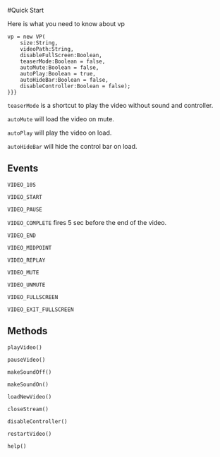 #Quick Start

Here is what you need to know about vp

	vp = new VP(
		size:String, 
		videoPath:String, 
		disableFullScreen:Boolean, 
		teaserMode:Boolean = false, 
		autoMute:Boolean = false, 
		autoPlay:Boolean = true, 
		autoHideBar:Boolean = false, 
		disableController:Boolean = false);
	}}}

`teaserMode` is a shortcut to play the video without sound and controller.

`autoMute` will load the video on mute.

`autoPlay` will play the video on load.

`autoHideBar` will hide the control bar on load.

## Events

`VIDEO_10S`

`VIDEO_START`

`VIDEO_PAUSE`

`VIDEO_COMPLETE` fires 5 sec before the end of the video.

`VIDEO_END`

`VIDEO_MIDPOINT`

`VIDEO_REPLAY`

`VIDEO_MUTE`

`VIDEO_UNMUTE`

`VIDEO_FULLSCREEN`

`VIDEO_EXIT_FULLSCREEN`

## Methods

`playVideo()`

`pauseVideo()`

`makeSoundOff()`

`makeSoundOn()`

`loadNewVideo()`

`closeStream()`

`disableController()`

`restartVideo()`

`help()`
